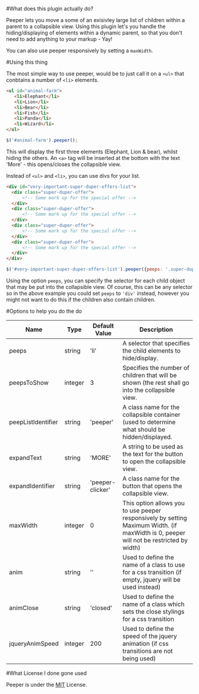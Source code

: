 #What does this plugin actually do?

Peeper lets you move a some of an exisivley large list of  children within a parent to a collapsible view. Using this plugin let's you handle the hiding/displaying of elements within a  dynamic parent, so that you don't need to add anything to your markup - Yay!

You can also use peeper responsively by setting a `maxWidth`.

#Using this thing

The most simple way to use peeper, would be to just call it on a `<ul>` that conbtains a number of `<li>` elements.

 ```html
<ul id="animal-farm">
	<li>Elephant</li>
	<li>Lion</li>
	<li>Bear</li>
	<li>Fish</li>
	<li>Panda</li>
	<li>Wizard</li>
</ul>
 ```

 ```javascript
$('#animal-farm').peeper();
 ```
 
 This will display the first three elements (Elephant, Lion & bear), whilst hiding the others. An `<a>` tag will be inserted at the bottom with the text 'More' - this opens/closes the collapsible view.
 
 Instead of `<ul>` and `<li>`, you can use divs for your list.
 
  ```html
<div id="very-important-super-duper-offers-list">
	<div class="super-duper-offer">
		<!-- Some mark up for the special offer -->
	</div>
	<div class="super-duper-offer">
		<!-- Some mark up for the special offer -->
	</div>
	<div class="super-duper-offer">
		<!-- Some mark up for the special offer -->
	</div>
	<div class="super-duper-offer">
		<!-- Some mark up for the special offer -->
	</div>
</div>
 ```

 ```javascript
$('#very-important-super-duper-offers-list').peeper({peeps: '.super-duper-offer', peepsToShow: 2});
 ```
 
 
Using the option `peeps`, you can specify the selector for each child object that may be put into the collapsible view. Of course, this can be any selector so in the above example you could set `peeps` to `'div'` instead, however you might not want to do this if the children also contain children.
 

#Options to help you do the do


| Name                      | Type                   | Default  Value   | Description                                                                                                                                                                        |
| -------------------|-----------------| ----------------|-----------------------------------------------------------------------------------------------------------------|
| peeps                      |string                  | 'li'                       | A selector that specifies the child elements to hide/display.                                                                                        |
| peepsToShow         |integer                | 3                         | Specifies the number of children that will be shown (the rest shall go into the collapsible view.                                |
| peepListIdentifier |string                  | 'peeper'              | A class name for the collapsible container (used to determine what should be hidden/displayed.                             |
| expandText            |string                  | 'MORE'               | A string to be used as the text for the button to open the collapsible view.                                                                 |
| expandIdentifier    |string                   | 'peeper-clicker' | A class name for the button that opens the collapsible view.                                                                                       |
| maxWidth               |integer                 | 0                         | This option allows you to use peeper responsively by setting Maximum Width. (if maxWidth is 0, peeper will not be restricted by width)     |
| anim                       |string                   | ''                         | Used to define the name of a class to use for a css transition (if empty, jquery will be used instead)                       |
| animClose             |string                   | 'closed'              | Used to define the name of a class which sets the close stylings for a css transition                                                |
| jqueryAnimSpeed  |integer                 | 200                    | Used to define the speed of the jquery animation (if css transitions are not being used)                                           |


#What License I done gone used

Peeper is under the [MIT](//opensource.org/licenses/MIT) License.